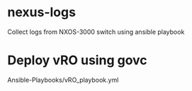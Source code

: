 # nexus-logs
Collect logs from NXOS-3000 switch using ansible playbook

# Deploy vRO using govc
 Ansible-Playbooks/vRO_playbook.yml
    
